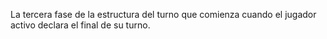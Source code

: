 La tercera fase de la estructura del turno que comienza cuando el jugador activo declara el final de su turno.